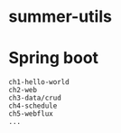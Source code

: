 # summer-utils


# Spring boot

```
ch1-hello-world
ch2-web
ch3-data/crud
ch4-schedule
ch5-webflux
...
```
